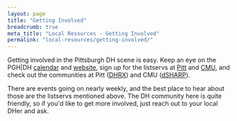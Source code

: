 ```yaml
---
layout: page
title: "Getting Involved"
breadcrumb: true
meta_title: "Local Resources - Getting Involved"
permalink: "local-resources/getting-involved/"
---
```

Getting involved in the Pittsburgh DH scene is easy. Keep an eye on the PGH\|DH [calendar](https://calendar.google.com/calendar/embed?src=mbn72lmqv0qcrb9o6t6imo1bbk%40group.calendar.google.com&ctz=America%2FNew_York) and [website](http://pghdh.net/), sign up for the listservs at [Pitt](https://list.pitt.edu/mailman/listinfo/dhrx) and [CMU](https://lists.andrew.cmu.edu/mailman/listinfo/dh-cmu), and check out the communities at Pitt ([DHRX](https://dhrx.pitt.edu)) and CMU ([dSHARP](http://dsharp.library.cmu.edu/)).

There are events going on nearly weekly, and the best place to hear about those are the listservs mentioned above. The DH community here is quite friendly, so if you'd like to get more involved, just reach out to your local DHer and ask.
